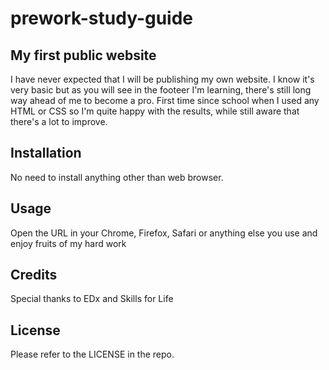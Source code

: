 # prework-study-guide

## My first public website

I have never expected that I will be publishing my own website. I know it's very basic but as you will see in the footeer I'm learning, there's still long way ahead of me to become a pro. First time since school when I used any HTML or CSS so I'm quite happy with the results, while still aware that there's a lot to improve.

## Installation

No need to install anything other than web browser.

## Usage

Open the URL in your Chrome, Firefox, Safari or anything else you use and enjoy fruits of my hard work

## Credits

Special thanks to EDx and Skills for Life

## License

Please refer to the LICENSE in the repo.
